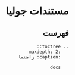 <div dir="rtl">

مستندات جولیا
=====================

فهرست
-----

```eval_rst
.. toctree::
   :maxdepth: 2
   :caption: راهنما

   docs

```

</div>
